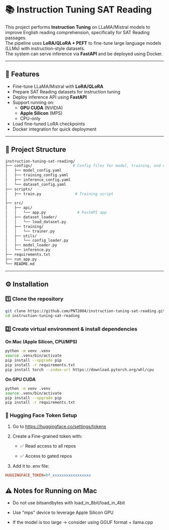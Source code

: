 # 📚 Instruction Tuning SAT Reading

This project performs **Instruction Tuning** on LLaMA/Mistral models to improve English reading comprehension, specifically for SAT Reading passages.  
The pipeline uses **LoRA/QLoRA + PEFT** to fine-tune large language models (LLMs) with instruction-style datasets.  
The system can serve inference via **FastAPI** and be deployed using Docker.

---

## 🚀 Features
- Fine-tune LLaMA/Mistral with **LoRA/QLoRA**
- Prepare SAT Reading datasets for instruction tuning
- Deploy inference API using **FastAPI**
- Support running on:
  - **GPU CUDA** (NVIDIA)
  - **Apple Silicon** (MPS)
  - CPU-only
- Load fine-tuned LoRA checkpoints
- Docker integration for quick deployment

---

## 📂 Project Structure
```bash
instruction-tuning-sat-reading/
├── configs/                  # Config files for model, training, and dataset
│   ├── model_config.yaml
│   ├── training_config.yaml
│   ├── inference_config.yaml
│   └── dataset_config.yaml
├── scripts/
│   ├── train.py               # Training script
│            
├── src/
│   ├── api/
│   │   └── app.py              # FastAPI app
│   ├── dataset_loader/
│   │   └── load_dataset.py
│   ├── training/
│   │   └── trainer.py
│   ├── utils/
│   │   └── config_loader.py
│   ├── model_loader.py
│   └── inference.py
├── requirements.txt
├── run_app.py
└── README.md
```

---

## ⚙️ Installation


### 1️⃣ Clone the repository
```bash
git clone https://github.com/PNT2004/instruction-tuning-sat-reading.git
cd instruction-tuning-sat-reading
```

### 2️⃣ Create virtual environment & install dependencies
**On Mac (Apple Silicon, CPU/MPS)**

```bash
python -m venv .venv
source .venv/bin/activate
pip install --upgrade pip
pip install -r requirements.txt
pip install torch --index-url https://download.pytorch.org/whl/cpu
```

**On GPU CUDA**

```bash
python -m venv .venv
source .venv/bin/activate
pip install --upgrade pip
pip install -r requirements.txt
```

### 🔑 Hugging Face Token Setup
1. Go to https://huggingface.co/settings/tokens

2. Create a Fine-grained token with:

    * ✅ Read access to all repos

    * ✅ Access to gated repos

3. Add it to .env file:
```ini
HUGGINGFACE_TOKEN=hf_xxxxxxxxxxxxxxxxx
```

## ⚠️ Notes for Running on Mac
* Do not use bitsandbytes with load_in_8bit/load_in_4bit

* Use "mps" device to leverage Apple Silicon GPU

* If the model is too large → consider using GGUF format + llama.cpp
